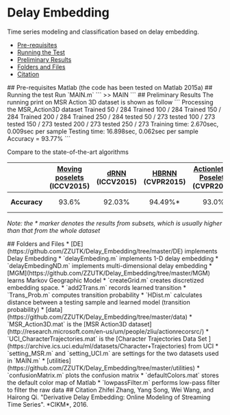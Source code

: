# Delay Embedding
Time series modeling and classification based on delay embedding.  

* [Pre-requisites](#Requirements)
* [Running the Test](#Running)
* [Preliminary Results](#Result)
* [Folders and Files](#Folders)
* [Citation](#Citation)

<a name="Requirements">
## Pre-requisites 
Matlab (the code has been tested on Matlab 2015a)

<a name="Running">
## Running the test
Run `MAIN.m`
```
>> MAIN
```

<a name="Result">
## Preliminary Results
The running print on MSR Action 3D dataset is shown as follow
```
Processing the MSR_Action3D dataset 
Trained 50 / 284
Trained 100 / 284
Trained 150 / 284
Trained 200 / 284
Trained 250 / 284
tested 50 / 273
tested 100 / 273
tested 150 / 273
tested 200 / 273
tested 250 / 273
Training time: 2.670sec, 0.009sec per sample
Testing time: 16.898sec, 0.062sec per sample
Accuracy = 93.77%
```

Compare to the state-of-the-art algorithms

| | [Moving poselets](http://www.cv-foundation.org//openaccess/content_iccv_2015_workshops/w11/papers/Tao_Moving_Poselets_A_ICCV_2015_paper.pdf)<br>(ICCV2015) | [dRNN](http://www.cv-foundation.org/openaccess/content_iccv_2015/papers/Veeriah_Differential_Recurrent_Neural_ICCV_2015_paper.pdf)<br>(ICCV2015) | [HBRNN](http://www.cv-foundation.org/openaccess/content_cvpr_2015/papers/Du_Hierarchical_Recurrent_Neural_2015_CVPR_paper.pdf)<br>(CVPR2015) | [Actionlets & Poselets](http://www.cv-foundation.org/openaccess/content_cvpr_2016/papers/Lillo_A_Hierarchical_Pose-Based_CVPR_2016_paper.pdf)<br>(CVPR2016)| Our method |
|---|:---:|:---:|:---:|:---:|:---:|
| **Accuracy** | 93.6% | 92.03% | 94.49%* | 93.0% | 93.77% / 94.52%* |
*Note: the * marker denotes the results from subsets, which is usually higher than that from the whole dataset*

<a name="Folders">
## Folders and Files
* [DE](https://github.com/ZZUTK/Delay_Embedding/tree/master/DE) implements Delay Embedding
 * `delayEmbeding.m` implements 1-D delay embedding
 * `delayEmbedingND.m` implements multi-dimensional delay embedding
* [MGM](https://github.com/ZZUTK/Delay_Embedding/tree/master/MGM) learns Markov Geographic Model
 * `createGrid.m` creates discretized embedding space.
 * `add2Trans.m` records learned transition
 * `Trans_Prob.m` computes transition probability
 * `HDist.m` calculates distance between a testing sample and learned model (transition probability) 
* [data](https://github.com/ZZUTK/Delay_Embedding/tree/master/data) 
 * `MSR_Action3D.mat` is the [MSR Action3D dataset](http://research.microsoft.com/en-us/um/people/zliu/actionrecorsrc/)
 * `UCI_CharacterTrajectories.mat` is the [Character Trajectories Data Set ](https://archive.ics.uci.edu/ml/datasets/Character+Trajectories) from UCI
 * `setting_MSR.m` and `setting_UCI.m` are settings for the two datasets used in `MAIN.m`
* [utilities](https://github.com/ZZUTK/Delay_Embedding/tree/master/utilities)
 * `confusionMatrix.m` plots the confusion matrix
 * `defaultColors.mat` stores the default color map of Matlab
 * `lowpassFilter.m` performs low-pass filter to filter the raw data

<a name="Citation">
## Citation
Zhifei Zhang, Yang Song, Wei Wang, and Hairong Qi. "Derivative Delay Embedding: Online Modeling of Streaming Time Series". *CIKM*, 2016. 


